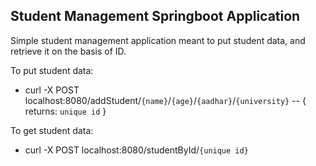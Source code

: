 ## Student Management Springboot Application

Simple student management application meant to put student data, and retrieve it on the basis of ID.

To put student data:
- curl -X POST localhost:8080/addStudent/`{name}`/`{age}`/`{aadhar}`/`{university}` -- { returns: `unique id` }

To get student data:
- curl -X POST localhost:8080/studentById/`{unique id}` 
